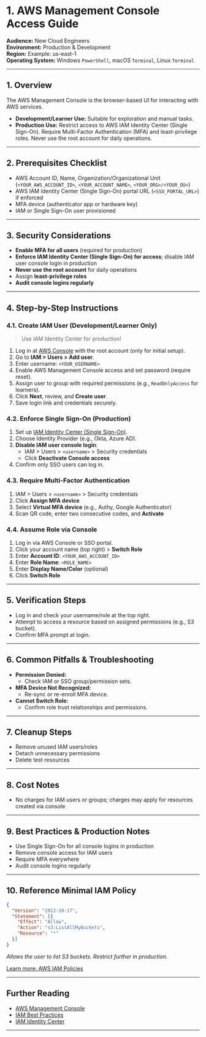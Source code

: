 # 1. AWS Management Console Access Guide

**Audience:** New Cloud Engineers  
**Environment:** Production & Development  
**Region:** Example: us-east-1  
**Operating System:** Windows `PowerShell`, macOS `Terminal`, Linux `Terminal`

---

## 1. Overview

The AWS Management Console is the browser-based UI for interacting with AWS services.

- **Development/Learner Use:** Suitable for exploration and manual tasks.
- **Production Use:** Restrict access to AWS IAM Identity Center (Single Sign-On). Require Multi-Factor Authentication (MFA) and least-privilege roles. Never use the root account for daily operations.

---

## 2. Prerequisites Checklist

- AWS Account ID, Name, Organization/Organizational Unit (`<YOUR_AWS_ACCOUNT_ID>`, `<YOUR_ACCOUNT_NAME>`, `<YOUR_ORG>/<YOUR_OU>`)
- AWS IAM Identity Center (Single Sign-On) portal URL (`<SSO_PORTAL_URL>`) if enforced
- MFA device (authenticator app or hardware key)
- IAM or Single Sign-On user provisioned

---

## 3. Security Considerations

- **Enable MFA for all users** (required for production)
- **Enforce IAM Identity Center (Single Sign-On) for access**; disable IAM user console login in production
- **Never use the root account** for daily operations
- Assign **least-privilege roles**
- **Audit console logins regularly**

---

## 4. Step-by-Step Instructions

### 4.1. Create IAM User (Development/Learner Only)

> Use IAM Identity Center for production!

1. Log in at [AWS Console](https://console.aws.amazon.com/) with the root account (only for initial setup).
2. Go to **IAM > Users > Add user**.
3. Enter username: `<YOUR_USERNAME>`
4. Enable AWS Management Console access and set password (require reset).
5. Assign user to group with required permissions (e.g., `ReadOnlyAccess` for learners).
6. Click **Next**, review, and **Create user**.
7. Save login link and credentials securely.

### 4.2. Enforce Single Sign-On (Production)

1. Set up [IAM Identity Center (Single Sign-On)](https://docs.aws.amazon.com/singlesignon/latest/userguide/getting-started.html).
2. Choose Identity Provider (e.g., Okta, Azure AD).
3. **Disable IAM user console login**:
   - IAM > Users > `<username>` > Security credentials
   - Click **Deactivate Console access**
4. Confirm only SSO users can log in.

### 4.3. Require Multi-Factor Authentication

1. IAM > Users > `<username>` > Security credentials
2. Click **Assign MFA device**
3. Select **Virtual MFA device** (e.g., Authy, Google Authenticator)
4. Scan QR code, enter two consecutive codes, and **Activate**

### 4.4. Assume Role via Console

1. Log in via AWS Console or SSO portal.
2. Click your account name (top right) > **Switch Role**
3. Enter **Account ID**: `<YOUR_AWS_ACCOUNT_ID>`
4. Enter **Role Name**: `<ROLE_NAME>`
5. Enter **Display Name/Color** (optional)
6. Click **Switch Role**

---

## 5. Verification Steps

- Log in and check your username/role at the top right.
- Attempt to access a resource based on assigned permissions (e.g., S3 bucket).
- Confirm MFA prompt at login.

---

## 6. Common Pitfalls & Troubleshooting

- **Permission Denied:**  
  - Check IAM or SSO group/permission sets.
- **MFA Device Not Recognized:**  
  - Re-sync or re-enroll MFA device.
- **Cannot Switch Role:**  
  - Confirm role trust relationships and permissions.

---

## 7. Cleanup Steps

- Remove unused IAM users/roles
- Detach unnecessary permissions
- Delete test resources

---

## 8. Cost Notes

- No charges for IAM users or groups; charges may apply for resources created via console

---

## 9. Best Practices & Production Notes

- Use Single Sign-On for all console logins in production
- Remove console access for IAM users
- Require MFA everywhere
- Audit console logins regularly

---

## 10. Reference Minimal IAM Policy

```json
{
  "Version": "2012-10-17",
  "Statement": [{
    "Effect": "Allow",
    "Action": "s3:ListAllMyBuckets",
    "Resource": "*"
  }]
}
```
*Allows the user to list S3 buckets. Restrict further in production.*

[Learn more: AWS IAM Policies](https://docs.aws.amazon.com/IAM/latest/UserGuide/access_policies.html)

---

## Further Reading

- [AWS Management Console](https://aws.amazon.com/console/)
- [IAM Best Practices](https://docs.aws.amazon.com/IAM/latest/UserGuide/best-practices.html)
- [IAM Identity Center](https://docs.aws.amazon.com/singlesignon/latest/userguide/getting-started.html)

---
